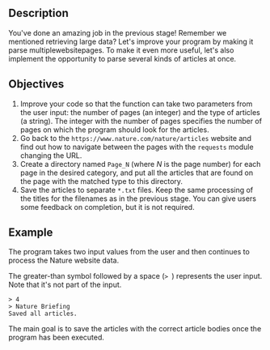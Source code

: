 ## Description

You've done an amazing job in the previous stage! Remember we mentioned retrieving large data? Let's improve your program by making it parse multiplewebsitepages. To make it even more useful, let's also implement the opportunity to parse several kinds of articles at once. 

## Objectives

1. Improve your code so that the function can take two parameters from the user input: the number of pages (an integer) and the type of articles (a string). The integer with the number of pages specifies the number of pages on which the program should look for the articles. 
2. Go back to the `https://www.nature.com/nature/articles` website and find out how to navigate between the pages with the `requests` module changing the URL.
3. Create a directory named `Page_N` (where *N* is the page number) for each page in the desired category, and put all the articles that are found on the page with the matched type to this directory.
4. Save the articles to separate `*.txt` files. Keep the same processing of the titles for the filenames as in the previous stage. You can give users some feedback on completion, but it is not required.

## Example

The program takes two input values from the user and then continues to process the Nature website data.

The greater-than symbol followed by a space (`> `) represents the user input. Note that it's not part of the input.

    > 4
    > Nature Briefing
    Saved all articles.
    

The main goal is to save the articles with the correct article bodies once the program has been executed.
